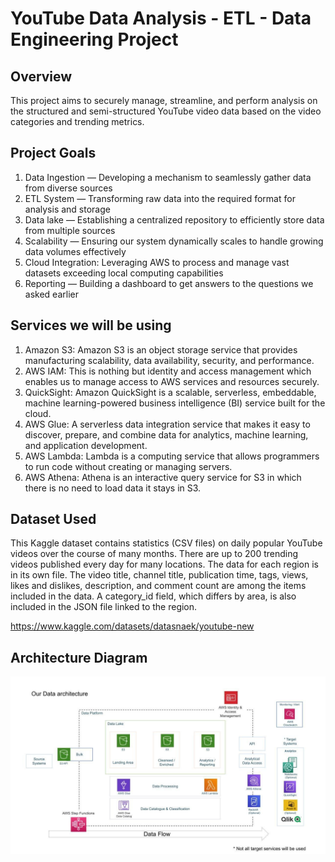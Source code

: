 # YouTube Data Analysis - ETL - Data Engineering Project

## Overview

This project aims to securely manage, streamline, and perform analysis on the structured and semi-structured YouTube video data based on the video categories and trending metrics.

## Project Goals
1. Data Ingestion — Developing a mechanism to seamlessly gather data from diverse sources
2. ETL System — Transforming raw data into the required format for analysis and storage
3. Data lake — Establishing a centralized repository to efficiently store data from multiple sources
4. Scalability — Ensuring our system dynamically scales to handle growing data volumes effectively
5. Cloud Integration: Leveraging AWS to process and manage vast datasets exceeding local computing capabilities
6. Reporting — Building a dashboard to get answers to the questions we asked earlier

## Services we will be using
1. Amazon S3: Amazon S3 is an object storage service that provides manufacturing scalability, data availability, security, and performance.
2. AWS IAM: This is nothing but identity and access management which enables us to manage access to AWS services and resources securely.
3. QuickSight: Amazon QuickSight is a scalable, serverless, embeddable, machine learning-powered business intelligence (BI) service built for the cloud.
4. AWS Glue: A serverless data integration service that makes it easy to discover, prepare, and combine data for analytics, machine learning, and application development.
5. AWS Lambda: Lambda is a computing service that allows programmers to run code without creating or managing servers.
6. AWS Athena: Athena is an interactive query service for S3 in which there is no need to load data it stays in S3.

## Dataset Used
This Kaggle dataset contains statistics (CSV files) on daily popular YouTube videos over the course of many months. There are up to 200 trending videos published every day for many locations. The data for each region is in its own file. The video title, channel title, publication time, tags, views, likes and dislikes, description, and comment count are among the items included in the data. A category_id field, which differs by area, is also included in the JSON file linked to the region.

https://www.kaggle.com/datasets/datasnaek/youtube-new

## Architecture Diagram
<img src="architecture.jpeg">


